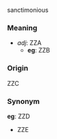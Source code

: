sanctimonious
### Meaning
+ _adj_: ZZA
    + __eg__: ZZB

### Origin

ZZC

### Synonym

__eg__: ZZD

+ ZZE


